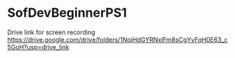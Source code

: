 # SofDevBeginnerPS1

Drive link for screen recording
https://drive.google.com/drive/folders/1NqjHdGYRNxlFm8sCgYvFqH0E63_c5GoH?usp=drive_link
